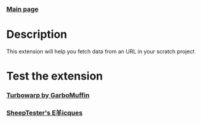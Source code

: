 ### [Main page](https://softedco.github.io/)
# Description
This extension will help you fetch data from an URL in your scratch project
# Test the extension
### [Turbowarp by GarboMuffin](https://turbowarp.org/editor?extension=https%3A%2F%2Fsoftedco.github.io%2FFetchByURL%2FFetchByURL.js)
### [SheepTester's E羊icques](https://sheeptester.github.io/scratch-gui/?url=https://softedco.github.io/FetchByURL/FetchByURL.js)
